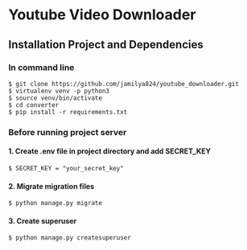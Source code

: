 # Youtube Video Downloader

## Installation Project and Dependencies

### In command line 

    $ git clone https://github.com/jamilya824/youtube_downloader.git
    $ virtualenv venv -p python3
    $ source venv/bin/activate
    $ cd converter
    $ pip install -r requirements.txt
    
### Before running project server 

#### 1. Create .env file in project directory and add SECRET_KEY
    
    $ SECRET_KEY = "your_secret_key"
    
#### 2. Migrate migration files

    $ python manage.py migrate
  
#### 3. Create superuser 

    $ python manage.py createsuperuser
